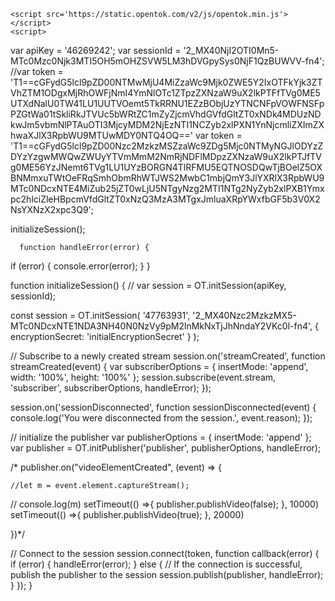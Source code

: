 <html>
  <head></head>
  <body>
    <div id='myPublisherDiv'></div>
    <div id='subscribersDiv'></div>


    <script src='https://static.opentok.com/v2/js/opentok.min.js'></script>
    <script>
var apiKey = '46269242';
var sessionId = '2_MX40NjI2OTI0Mn5-MTc0Mzc0Njk3MTI5OH5mOHZSVW5LM3hDVGpySys0NjF1QzBUWVV-fn4';
//var token = 'T1==cGFydG5lcl9pZD00NTMwMjU4MiZzaWc9Mjk0ZWE5Y2IxOTFkYjk3ZTVhZTM1ODgxMjRhOWFjNmI4YmNlOTc1ZTpzZXNzaW9uX2lkPTFfTVg0ME5UTXdNalU0TW41LU1UUTVOemt5TkRRNU1EZzBObjUzYTNCNFpVOWFNSFpPZGtWa01tSkliRkJTVUc5bWRtZC1mZyZjcmVhdGVfdGltZT0xNDk4MDUzNDkwJm5vbmNlPTAuOTI3MjcyMDM2NjEzNTI1NCZyb2xlPXN1YnNjcmliZXImZXhwaXJlX3RpbWU9MTUwMDY0NTQ4OQ=='
var token = 'T1==cGFydG5lcl9pZD00Nzc2MzkzMSZzaWc9ZDg5Mjc0NTMyNGJlODYzZDYzYzgwMWQwZWUyYTVmMmM2NmRjNDFlMDpzZXNzaW9uX2lkPTJfTVg0ME56YzJNemt6TVg1LU1UYzBORGN4TlRFMU5EQTNOSDQwTjBOelZ5OXBNMmxuTWtOeFRqSmhObmRhWTJWS2MwbC1mbjQmY3JlYXRlX3RpbWU9MTc0NDcxNTE4MiZub25jZT0wLjU5NTgyNzg2MTI1NTg2NyZyb2xlPXB1Ymxpc2hlciZleHBpcmVfdGltZT0xNzQ3MzA3MTgxJmluaXRpYWxfbGF5b3V0X2NsYXNzX2xpc3Q9';


initializeSession();

      function handleError(error) {
  if (error) {
    console.error(error);
  }
}

function initializeSession() {
 // var session = OT.initSession(apiKey, sessionId);

 const session = OT.initSession(
  '47763931',
  '2_MX40Nzc2MzkzMX5-MTc0NDcxNTE1NDA3NH40N0NzVy9pM2lnMkNxTjJhNndaY2VKc0l-fn4',
  {
    encryptionSecret: 'initialEncryptionSecret'
  }
);

  // Subscribe to a newly created stream
  session.on('streamCreated', function streamCreated(event) {
    var subscriberOptions = {
      insertMode: 'append',
      width: '100%',
      height: '100%'
    };
    session.subscribe(event.stream, 'subscriber', subscriberOptions, handleError);
  });

  session.on('sessionDisconnected', function sessionDisconnected(event) {
    console.log('You were disconnected from the session.', event.reason);
  });

  // initialize the publisher
  var publisherOptions = {
    insertMode: 'append'
  };
  var publisher = OT.initPublisher('publisher', publisherOptions, handleError);

 /* publisher.on("videoElementCreated", (event) => {

    //let m = event.element.captureStream();
   // console.log(m)
    setTimeout(() =>{
      publisher.publishVideo(false);
    }, 10000)
    setTimeout(() =>{
      publisher.publishVideo(true);
    }, 20000)

  })*/


  // Connect to the session
  session.connect(token, function callback(error) {
    if (error) {
      handleError(error);
    } else {
      // If the connection is successful, publish the publisher to the session
      session.publish(publisher, handleError);
    }
  });
}
                                       </script>
                                       </html>
